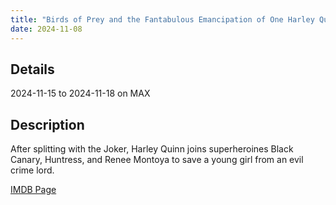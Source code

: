 ```yaml
---
title: "Birds of Prey and the Fantabulous Emancipation of One Harley Quinn"
date: 2024-11-08
---
```

## Details
2024-11-15 to 2024-11-18 on MAX

## Description
After splitting with the Joker, Harley Quinn joins superheroines Black Canary, Huntress, and Renee Montoya to save a young girl from an evil crime lord.

[IMDB Page](https://www.imdb.com/title/tt7713068/)